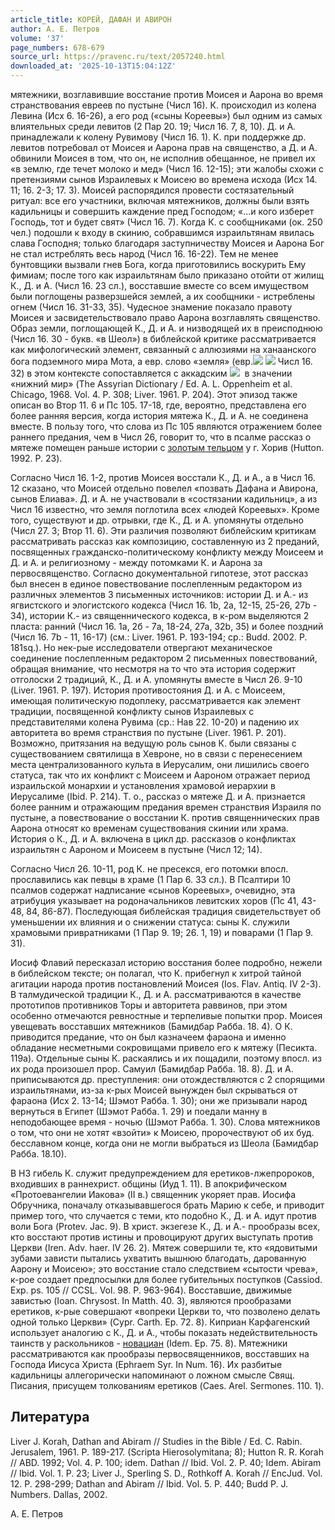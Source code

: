 ```yaml
---
article_title: КОРЕЙ, ДАФАН И АВИРОН
author: А. Е. Петров
volume: '37'
page_numbers: 678-679
source_url: https://pravenc.ru/text/2057240.html
downloaded_at: '2025-10-13T15:04:12Z'
---
```


мятежники, возглавившие восстание против Моисея и Аарона во время странствования евреев по пустыне (Числ 16). К. происходил из колена Левина (Исх 6. 16-26), а его род («сыны Кореевы») был одним из самых влиятельных среди левитов (2 Пар 20. 19; Числ 16. 7, 8, 10). Д. и А. принадлежали к колену Рувимову (Числ 16. 1). К. при поддержке др. левитов потребовал от Моисея и Аарона прав на священство, а Д. и А. обвинили Моисея в том, что он, не исполнив обещанное, не привел их «в землю, где течет молоко и мед» (Числ 16. 12-15); эти жалобы схожи с претензиями сынов Израилевых к Моисею во времена исхода (Исх 14. 11; 16. 2-3; 17. 3). Моисей распорядился провести состязательный ритуал: все его участники, включая мятежников, должны были взять кадильницы и совершить каждение пред Господом; «...и кого изберет Господь, тот и будет свят» (Числ 16. 7). Когда К. с сообщниками (ок. 250 чел.) подошли к входу в скинию, собравшимся израильтянам явилась слава Господня; только благодаря заступничеству Моисея и Аарона Бог не стал истреблять весь народ (Числ 16. 16-22). Тем не менее бунтовщики вызвали гнев Бога, когда приготовились воскурить Ему фимиам; после того как израильтянам было приказано отойти от жилищ К., Д. и А. (Числ 16. 23 сл.), восставшие вместе со всем имуществом были поглощены разверзшейся землей, а их сообщники - истреблены огнем (Числ 16. 31-33, 35). Чудесное знамение показало правоту Моисея и засвидетельствовало право Аарона возглавлять священство. Образ земли, поглощающей К., Д. и А. и низводящей их в преисподнюю (Числ 16. 30 - букв. «в Шеол») в библейской критике рассматривается как мифологический элемент, связанный с аллюзиями на ханаанского бога подземного мира Мота, а евр. слово «земля» (евр.![](<https://pravenc.ru/char/26062/x60ereC /image.png>) ![](<https://pravenc.ru/char/26062/ x97 /image.png>) Числ 16. 32) в этом контексте сопоставляется с аккадским ![](https://pravenc.ru/char/26062/erCetu/image.png)  в значении «нижний мир» (The Assyrian Dictionary / Ed. A. L. Oppenheim et al. Chicago, 1968. Vol. 4. P. 308; Liver. 1961. P. 204). Этот эпизод также описан во Втор 11. 6 и Пс 105. 17-18, где, вероятно, представлена его более ранняя версия, когда история мятежа К., Д. и А. не соединена вместе. В пользу того, что слова из Пс 105 являются отражением более раннего предания, чем в Числ 26, говорит то, что в псалме рассказ о мятеже помещен раньше истории с [золотым тельцом](<https://pravenc.ru/text/Золотой телец.html>) у г. Хорив (Hutton. 1992. P. 23).

Согласно Числ 16. 1-2, против Моисея восстали К., Д. и А., а в Числ 16. 12 сказано, что Моисей отдельно повелел «позвать Дафана и Авирона, сынов Елиава». Д. и А. не участвовали в «состязании кадильниц», а из Числ 16 известно, что земля поглотила всех «людей Кореевых». Кроме того, существуют и др. отрывки, где К., Д. и А. упомянуты отдельно (Числ 27. 3; Втор 11. 6). Эти различия позволяют библейским критикам рассматривать рассказ как композицию, составленную из 2 преданий, посвященных гражданско-политическому конфликту между Моисеем и Д. и А. и религиозному - между потомками К. и Аарона за первосвященство. Согласно документальной гипотезе, этот рассказ был внесен в единое повествование послепленным редактором из различных элементов 3 письменных источников: истории Д. и А.- из ягвистского и элогистского кодекса (Числ 16. 1b, 2a, 12-15, 25-26, 27b - 34), истории К.- из священнического кодекса, в к-ром выделяются 2 пласта: ранний (Числ 16. 1a, 2б - 7a, 18-24, 27a, 32b, 35) и более поздний (Числ 16. 7b - 11, 16-17) (см.: Liver. 1961. P. 193-194; ср.: Budd. 2002. P. 181sq.). Но нек-рые исследователи отвергают механическое соединение послепленным редактором 2 письменных повествований, обращая внимание, что несмотря на то что эта история содержит отголоски 2 традиций, К., Д. и А. упомянуты вместе в Числ 26. 9-10 (Liver. 1961. P. 197). История противостояния Д. и А. с Моисеем, имеющая политическую подоплеку, рассматривается как элемент традиции, посвященной конфликту сынов Израилевых с представителями колена Рувима (ср.: Нав 22. 10-20) и падению их авторитета во время странствия по пустыне (Liver. 1961. P. 201). Возможно, притязания на ведущую роль сынов К. были связаны с существованием святилища в Хевроне, но в связи с перенесением места централизованного культа в Иерусалим, они лишились своего статуса, так что их конфликт с Моисеем и Аароном отражает период израильской монархии и установления храмовой иерархии в Иерусалиме (Ibid. P. 214). Т. о., рассказ о мятеже Д. и А. признается более ранним и отражающим предания времен странствия Израиля по пустыне, а повествование о восстании К. против священнических прав Аарона относят ко временам существования скинии или храма. История о К., Д. и А. включена в цикл др. рассказов о конфликтах израильтян с Аароном и Моисеем в пустыне (Числ 12; 14).

Согласно Числ 26. 10-11, род К. не пресекся, его потомки впосл. прославились как певцы в храме (1 Пар 6. 33 сл.). В Псалтири 10 псалмов содержат надписание «сынов Кореевых», очевидно, эта атрибуция указывает на родоначальников левитских хоров (Пс 41, 43-48, 84, 86-87). Последующая библейская традиция свидетельствует об уменьшении их влияния и о снижении статуса: сыны К. служили храмовыми привратниками (1 Пар 9. 19; 26. 1, 19) и поварами (1 Пар 9. 31).

Иосиф Флавий пересказал историю восстания более подробно, нежели в библейском тексте; он полагал, что К. прибегнул к хитрой тайной агитации народа против постановлений Моисея (Ios. Flav. Antiq. IV 2-3). В талмудической традиции К., Д. и А. рассматриваются в качестве прототипов противников Торы и авторитета раввинов, при этом особенно отмечаются ревностные и терпеливые попытки прор. Моисея увещевать восставших мятежников (Бамидбар Рабба. 18. 4). О К. приводится предание, что он был казначеем фараона и именно обладание несметными сокровищами привело его к мятежу (Песикта. 119а). Отдельные сыны К. раскаялись и их пощадили, поэтому впосл. из их рода произошел прор. Самуил (Бамидбар Рабба. 18. 8). Д. и А. приписываются др. преступления: они отождествляются с 2 спорящими израильтянами, из-за к-рых Моисей вынужден был скрываться от фараона (Исх 2. 13-14; Шэмот Рабба. 1. 30); они же призывали народ вернуться в Египет (Шэмот Рабба. 1. 29) и поедали манну в неподобающее время - ночью (Шэмот Рабба. 1. 30). Слова мятежников о том, что они не хотят «взойти» к Моисею, пророчествуют об их буд. бесславном конце, когда они не могли выбраться из Шеола (Бамидбар Рабба. 18.10).

В НЗ гибель К. служит предупреждением для еретиков-лжепророков, входивших в раннехрист. общины (Иуд 1. 11). В апокрифическом «Протоевангелии Иакова» (II в.) священник укоряет прав. Иосифа Обручника, поначалу отказывавшегося брать Марию к себе, и приводит пример того, что случается с теми, кто подобно К., Д. и А. идут против воли Бога (Protev. Jac. 9). В христ. экзегезе К., Д. и А.- прообразы всех, кто восстают против истины и провоцируют других выступать против Церкви (Iren. Adv. haer. IV 26. 2). Мятеж совершили те, кто «ядовитыми зубами зависти пытались ухватить вышнюю благодать, дарованную Аарону и Моисею»; это восстание стало следствием «сытости чрева», к-рое создает предпосылки для более губительных поступков (Cassiod. Exp. ps. 105 // CCSL. Vol. 98. P. 963-964). Восставшие, движимые завистью (Ioan. Chrysost. In Matth. 40. 3), являются прообразами еретиков, к-рые совершают «вопреки Церкви то, что позволено делать одной только Церкви» (Cypr. Carth. Ep. 72. 8). Киприан Карфагенский использует аналогию с К., Д. и А., чтобы показать недействительность таинств у раскольников - [новациан](https://pravenc.ru/text/новациан.html) (Idem. Ep. 75. 8). Мятежники рассматриваются как прообразы первосвященников, восставших на Господа Иисуса Христа (Ephraem Syr. In Num. 16). Их разбитые кадильницы аллегорически напоминают о ложном смысле Свящ. Писания, присущем толкованиям еретиков (Caes. Arel. Sermones. 110. 1).

## Литература

Liver J. Korah, Dathan and Abiram // Studies in the Bible / Ed. C. Rabin. Jerusalem, 1961. P. 189-217. (Scripta Hierosolymitana; 8); Hutton R. R. Korah // ABD. 1992; Vol. 4. P. 100; idem. Dathan // Ibid. Vol. 2. P. 40; Idem. Abiram // Ibid. Vol. 1. P. 23; Liver J., Sperling S. D., Rothkoff A. Korah // EncJud. Vol. 12. P. 298-299; Dathan and Abiram // Ibid. Vol. 5. P. 440; Budd P. J. Numbers. Dallas, 2002.

А. Е. Петров
